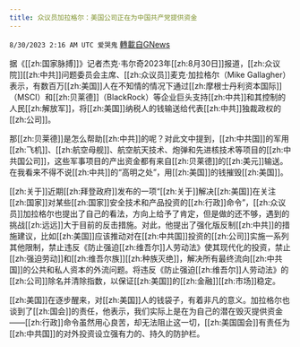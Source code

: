 ```yaml
---
title: 众议员加拉格尔：美国公司正在为中国共产党提供资金
---
```

`8/30/2023 2:16 AM UTC 爱哭鬼` [轉載自GNews](https://gnews.org/articles/1618293)

据《[[zh:国家脉搏]]》记者杰克·韦尔奇2023年[[zh:8月30日]]报道，[[zh:众议院]][[zh:中共]]问题委员会主席、[[zh:众议员]]麦克·加拉格尔（Mike Gallagher）表示，有数百万[[zh:美国]]人在不知情的情况下通过[[zh:摩根士丹利资本国际]]（MSCI）和[[zh:贝莱德]]（BlackRock）等企业巨头支持[[zh:中共]]和其控制的人民[[zh:解放军]]，将[[zh:美国]]纳税人的钱输送给代表[[zh:中共]]独裁政权的[[zh:公司]]。


那[[zh:贝莱德]]是怎么帮助[[zh:中共]]的呢？对此文中提到，[[zh:中共国]]的军用[[zh:飞机]]、[[zh:航空母舰]]、航空航天技术、炮弹和先进核技术等项目的[[zh:中共国公司]]，这些军事项目的产出资金都有来自[[zh:贝莱德]]的[[zh:美元]]输送。在我看来不得不说[[zh:中共]]的“高明之处”，用[[zh:美国]]的钱摧毁[[zh:美国]]。


[[zh:关于]]近期[[zh:拜登政府]]发布的一项“[[zh:关于]]解决[[zh:美国]]在关注[[zh:国家]]对某些[[zh:国家]]安全技术和产品投资的[[zh:行政]]命令”，[[zh:众议员]]加拉格尔也提出了自己的看法，方向上给予了肯定，但是做的还不够，遇到的挑战[[zh:远远]]大于目前的反击措施。对此，他提出了强化版反制[[zh:中共]]的措施建议，比如[[zh:美国]]应该推动对在[[zh:中共国]]投资的[[zh:公司]]实施一系列其他限制，禁止违反《防止强迫[[zh:维吾尔]]人劳动法》使其现代化的投资，禁止[[zh:强迫劳动]]和[[zh:维吾尔族]][[zh:种族灭绝]]，解决所有最终流向[[zh:中共国]]的公共和私人资本的外流问题。将违反《防止强迫[[zh:维吾尔]]人劳动法》的[[zh:公司]]除名并清除指数，以保证[[zh:美国]]的[[zh:金融]][[zh:市场]]稳定。


[[zh:美国]]在逐步醒来，对[[zh:美国]]人的钱袋子，有着非凡的意义。加拉格尔也谈到了[[zh:国会]]的责任，他表示，我们实际上是在为自己的潜在毁灭提供资金——[[zh:行政]]命令虽然用心良苦，却无法阻止这一切，[[zh:美国国会]]有责任为[[zh:中共国]]的对外投资设立强有力的、持久的防护栏。
